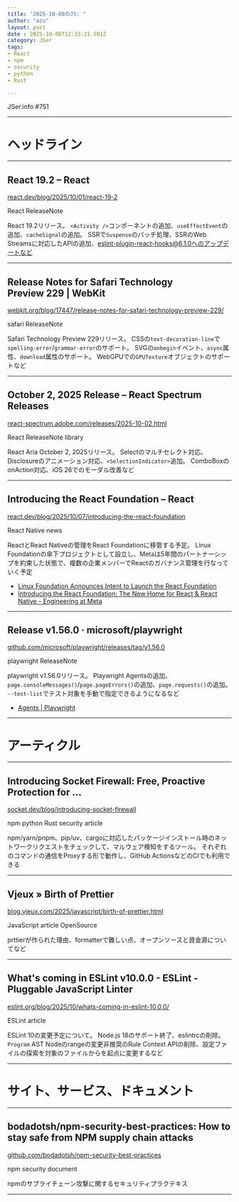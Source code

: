 ```yaml
---
title: "2025-10-08のJS: "
author: "azu"
layout: post
date : 2025-10-08T12:33:21.581Z
category: JSer
tags:
- React
- npm
- security
- python
- Rust

---
```


JSer.info #751

----

<h1 class="site-genre">ヘッドライン</h1>

----

## React 19.2 – React
[react.dev/blog/2025/10/01/react-19-2](https://react.dev/blog/2025/10/01/react-19-2 "React 19.2 – React")
<p class="jser-tags jser-tag-icon"><span class="jser-tag">React</span> <span class="jser-tag">ReleaseNote</span></p>

React 19.2リリース。
`<Activity />`コンポーネントの追加、`useEffectEvent`の追加、`cacheSignal`の追加。
SSRで`Suspense`のバッチ処理、SSRのWeb Streamsに対応したAPIの追加、eslint-plugin-react-hooks@6.1.0へのアップデートなど


----

## Release Notes for Safari Technology Preview 229 | WebKit
[webkit.org/blog/17447/release-notes-for-safari-technology-preview-229/](https://webkit.org/blog/17447/release-notes-for-safari-technology-preview-229/ "Release Notes for Safari Technology Preview 229 | WebKit")
<p class="jser-tags jser-tag-icon"><span class="jser-tag">safari</span> <span class="jser-tag">ReleaseNote</span></p>

Safari Technology Preview 229リリース。 
CSSの`text-decoration-line`で`spelling-error`/`grammar-error`のサポート。
SVGの`onbegin`イベント、`async`属性、`download`属性のサポート。
WebGPUでの`GPUTexture`オブジェクトのサポートなど


----

## October 2, 2025 Release – React Spectrum Releases
[react-spectrum.adobe.com/releases/2025-10-02.html](https://react-spectrum.adobe.com/releases/2025-10-02.html "October 2, 2025 Release – React Spectrum Releases")
<p class="jser-tags jser-tag-icon"><span class="jser-tag">React</span> <span class="jser-tag">ReleaseNote</span> <span class="jser-tag">library</span></p>

React Aria October 2, 2025リリース。
Selectのマルチセレクト対応、Disclosureのアニメーション対応、`<SelectionIndicator>`追加。
ComboBoxのonAction対応、iOS 26でのモーダル改善など


----

## Introducing the React Foundation – React
[react.dev/blog/2025/10/07/introducing-the-react-foundation](https://react.dev/blog/2025/10/07/introducing-the-react-foundation "Introducing the React Foundation – React")
<p class="jser-tags jser-tag-icon"><span class="jser-tag">React</span> <span class="jser-tag">Native</span> <span class="jser-tag">news</span></p>

ReactとReact Nativeの管理をReact Foundationに移管する予定。
Linux Foundationの傘下プロジェクトとして設立し、Metaは5年間のパートナーシップを約束した状態で、複数の企業メンバーでReactのガバナンス管理を行なっていく予定

- [Linux Foundation Announces Intent to Launch the React Foundation](https://www.linuxfoundation.org/press/linux-foundation-announces-intent-to-launch-the-react-foundation "Linux Foundation Announces Intent to Launch the React Foundation")
- [Introducing the React Foundation: The New Home for React &amp; React Native - Engineering at Meta](https://engineering.fb.com/2025/10/07/open-source/introducing-the-react-foundation-the-new-home-for-react-react-native/ "Introducing the React Foundation: The New Home for React &amp;amp; React Native - Engineering at Meta")

----

## Release v1.56.0 · microsoft/playwright
[github.com/microsoft/playwright/releases/tag/v1.56.0](https://github.com/microsoft/playwright/releases/tag/v1.56.0 "Release v1.56.0 · microsoft/playwright")
<p class="jser-tags jser-tag-icon"><span class="jser-tag">playwright</span> <span class="jser-tag">ReleaseNote</span></p>

playwright v1.56.0リリース。
Playwright Agentsの追加、`page.consoleMessages()`/`page.pageErrors()`の追加、`page.requests()`の追加。
`--test-list`でテスト対象を手動で指定できるようになるなど

- [Agents | Playwright](https://playwright.dev/docs/test-agents "Agents | Playwright")

----
<h1 class="site-genre">アーティクル</h1>

----

## Introducing Socket Firewall: Free, Proactive Protection for ...
[socket.dev/blog/introducing-socket-firewall](https://socket.dev/blog/introducing-socket-firewall "Introducing Socket Firewall: Free, Proactive Protection for ...")
<p class="jser-tags jser-tag-icon"><span class="jser-tag">npm</span> <span class="jser-tag">python</span> <span class="jser-tag">Rust</span> <span class="jser-tag">security</span> <span class="jser-tag">article</span></p>

npm/yarn/pnpm、pip/uv、cargoに対応したパッケージインストール時のネットワークリクエストをチェックして、マルウェア検知をするツール。
それぞれのコマンドの通信をProxyする形で動作し、GitHub ActionsなどのCIでも利用できる


----

## Vjeux » Birth of Prettier
[blog.vjeux.com/2025/javascript/birth-of-prettier.html](https://blog.vjeux.com/2025/javascript/birth-of-prettier.html "Vjeux » Birth of Prettier")
<p class="jser-tags jser-tag-icon"><span class="jser-tag">JavaScript</span> <span class="jser-tag">article</span> <span class="jser-tag">OpenSource</span></p>

prttierが作られた理由、formatterで難しい点、オープンソースと資金源についてなど


----

## What&#039;s coming in ESLint v10.0.0 - ESLint - Pluggable JavaScript Linter
[eslint.org/blog/2025/10/whats-coming-in-eslint-10.0.0/](https://eslint.org/blog/2025/10/whats-coming-in-eslint-10.0.0/ "What&#039;s coming in ESLint v10.0.0 - ESLint - Pluggable JavaScript Linter")
<p class="jser-tags jser-tag-icon"><span class="jser-tag">ESLint</span> <span class="jser-tag">article</span></p>

ESLint 10の変更予定について。
Node.js 18のサポート終了、eslintrcの削除。
`Program` AST Nodeのrangeの変更非推奨のRule Context APIの削除、設定ファイルの探索を対象のファイルからを起点に変更するなど


----
<h1 class="site-genre">サイト、サービス、ドキュメント</h1>

----

## bodadotsh/npm-security-best-practices: How to stay safe from NPM supply chain attacks
[github.com/bodadotsh/npm-security-best-practices](https://github.com/bodadotsh/npm-security-best-practices "bodadotsh/npm-security-best-practices: How to stay safe from NPM supply chain attacks")
<p class="jser-tags jser-tag-icon"><span class="jser-tag">npm</span> <span class="jser-tag">security</span> <span class="jser-tag">document</span></p>

npmのサプライチェーン攻撃に関するセキュリティプラクテキス


----
